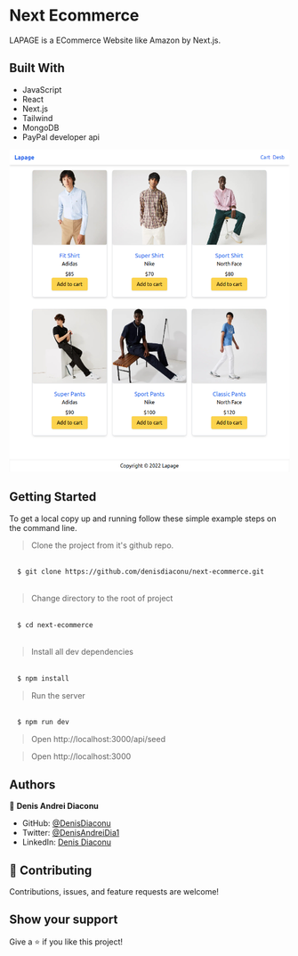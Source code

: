 # Next Ecommerce

LAPAGE is a ECommerce Website like Amazon by Next.js.

## Built With

- JavaScript
- React
- Next.js
- Tailwind
- MongoDB
- PayPal developer api



![Page](https://github.com/denisdiaconu/next-ecommerce/blob/master/public/images/next-image.png)


## Getting Started

To get a local copy up and running follow these simple example steps on the command line.

> Clone the project from it's github repo.
```bash

  $ git clone https://github.com/denisdiaconu/next-ecommerce.git
  
```

> Change directory to the root of project
```bash

  $ cd next-ecommerce
  
```
  
> Install all dev dependencies
```bash

  $ npm install

```

> Run the server
```bash

  $ npm run dev

```

> Open http://localhost:3000/api/seed


> Open http://localhost:3000

## Authors

👤 **Denis Andrei Diaconu**

- GitHub: [@DenisDiaconu](https://github.com/denisdiaconu)
- Twitter: [@DenisAndreiDia1](https://twitter.com/DenisAndreiDia1)
- LinkedIn: [Denis Diaconu](https://www.linkedin.com/in/denis-diaconu-1394091b7/)

## 🤝 Contributing

Contributions, issues, and feature requests are welcome!

## Show your support

Give a ⭐️ if you like this project!
